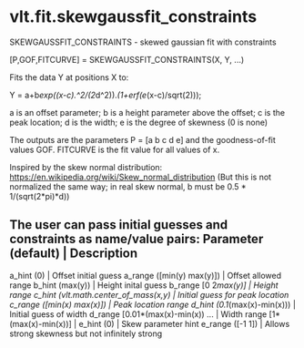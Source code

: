 # vlt.fit.skewgaussfit_constraints

  SKEWGAUSSFIT_CONSTRAINTS - skewed gaussian fit with constraints
 
  [P,GOF,FITCURVE] = SKEWGAUSSFIT_CONSTRAINTS(X, Y, ...)
 
  Fits the data Y at positions X to:
 
  Y = a+b*exp((x-c).^2/(2*d^2)).*(1+erf(e*(x-c)/sqrt(2)));
 
  a is an offset parameter; b is a height parameter above the offset; 
  c is the peak location; d is the width; e is the degree of skewness (0 is none)
 
  The outputs are the parameters P = [a b c d e] and the goodness-of-fit values
  GOF. FITCURVE is the fit value for all values of x.
 
  Inspired by the skew normal distribution: https://en.wikipedia.org/wiki/Skew_normal_distribution
  (But this is not normalized the same way; in real skew normal, b must be 0.5 * 1/(sqrt(2*pi)*d))
 
  The user can pass initial guesses and constraints as name/value pairs:
  Parameter (default)              | Description
  ----------------------------------------------------------------------
  a_hint (0)                           | Offset initial guess
  a_range ([min(y) max(y)])            | Offset allowed range
  b_hint (max(y))                      | Height inital guess
  b_range [0 2*max(y)]                 | Height range
  c_hint (vlt.math.center_of_mass(x,y) | Initial guess for peak location
  c_range ([min(x) max(x)])            | Peak location range
  d_hint (0.1*(max(x)-min(x)))         | Initial guess of width
  d_range [0.01*(max(x)-min(x)) ...    | Width range
          [1*(max(x)-min(x))]          | 
  e_hint (0)                           | Skew parameter hint
  e_range ([-1 1])                     | Allows strong skewness but not infinitely strong
